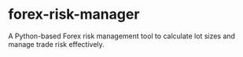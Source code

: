 # forex-risk-manager
A Python-based Forex risk management tool to calculate lot sizes and manage trade risk effectively.

